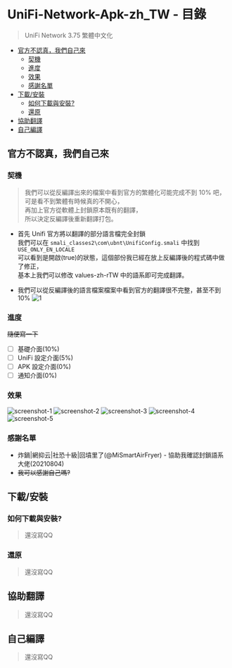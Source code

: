 # UniFi-Network-Apk-zh_TW - 目錄

>UniFi Network 3.75 繁體中文化

* [官方不認真，我們自己來](#官方不認真，我們自己來)
  * [契機](#契機)
  * [進度](#進度)
  * [效果](#效果)
  * [感謝名單](#感謝名單)
* [下載/安裝](#下載/安裝)
  * [如何下載與安裝?](#如何下載與安裝?)
  * [還原](#還原)
* [協助翻譯](#協助翻譯)
* [自己編譯](#自己編譯)

## 官方不認真，我們自己來
### 契機
>我們可以從反編譯出來的檔案中看到官方的繁體化可能完成不到 10% 吧，  
可是看不到繁體有時候真的不開心，  
再加上官方從軟體上封鎖原本既有的翻譯，  
所以決定反編譯後重新翻譯打包。

*  首先 Unifi 官方將以翻譯的部分語言檔完全封鎖  
我們可以在 `smali_classes2\com\ubnt\UnifiConfig.smali` 中找到 `USE_ONLY_EN_LOCALE`  
可以看到是開啟(true)的狀態，這個部份我已經在放上反編譯後的程式碼中做了修正，  
基本上我們可以修改 values-zh-rTW 中的語系即可完成翻譯。

*  我們可以從反編譯後的語言檔案檔案中看到官方的翻譯很不完整，甚至不到 10%
![1](https://github.com/cracky5322/UniFi-Network-Apk-zh_TW/blob/main/image/1.png?raw=true "1")
### 進度
~~隨便寫一下~~
- [ ] 基礎介面(10%)
- [ ] UniFi 設定介面(5%)
- [ ] APK 設定介面(0%)
- [ ] 通知介面(0%)
### 效果
![screenshot-1](https://github.com/cracky5322/UniFi-Network-Apk-zh_TW/blob/main/image/screenshot/1.png?raw=true "screenshot-1")
![screenshot-2](https://github.com/cracky5322/UniFi-Network-Apk-zh_TW/blob/main/image/screenshot/2.png?raw=true "screenshot-2")
![screenshot-3](https://github.com/cracky5322/UniFi-Network-Apk-zh_TW/blob/main/image/screenshot/3.png?raw=true "screenshot-3")
![screenshot-4](https://github.com/cracky5322/UniFi-Network-Apk-zh_TW/blob/main/image/screenshot/4.png?raw=true "screenshot-4")
![screenshot-5](https://github.com/cracky5322/UniFi-Network-Apk-zh_TW/blob/main/image/screenshot/5.png?raw=true "screenshot-5")
### 感謝名單
*  炸鍋|網抑云|社恐十級|回墳里了(@MiSmartAirFryer) - 協助我確認封鎖語系大佬(20210804)
*  ~~我可以感謝自己嗎?~~

## 下載/安裝
### 如何下載與安裝?
>還沒寫QQ
### 還原
>還沒寫QQ



## 協助翻譯
>還沒寫QQ


## 自己編譯
>還沒寫QQ
